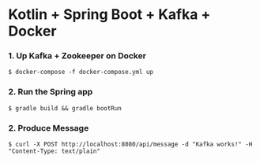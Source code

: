 # Kotlin + Spring Boot + Kafka + Docker

### 1. Up Kafka + Zookeeper on Docker
`$ docker-compose -f docker-compose.yml up`

### 2. Run the Spring app
`$ gradle build && gradle bootRun`

### 2. Produce Message
`$ curl -X POST http://localhost:8080/api/message -d "Kafka works!" -H "Content-Type: text/plain"`
